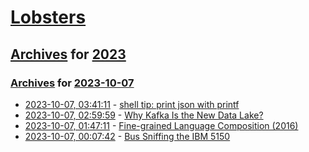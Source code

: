 # [Lobsters](../../../README.md)

## [Archives](../../index.md) for [2023](../index.md)

### [Archives](../../index.md) for [2023-10-07](index.md)

* [2023-10-07, 03:41:11](https://lobste.rs/s/4wiwig/shell_tip_print_json_with_printf) - [shell tip: print json with printf](https://j3s.sh/thought/shell-tip-print-json-with-printf.html)
* [2023-10-07, 02:59:59](https://lobste.rs/s/bcdt4c/why_kafka_is_new_data_lake) - [Why Kafka Is the New Data Lake?](https://medium.com/@RisingWave_Engineering/why-kafka-is-the-new-data-lake-dd6c1b6048e)
* [2023-10-07, 01:47:11](https://lobste.rs/s/wrvsfc/fine_grained_language_composition_2016) - [Fine-grained Language Composition (2016)](https://tratt.net/laurie/blog/2016/fine_grained_language_composition.html#14462460)
* [2023-10-07, 00:07:42](https://lobste.rs/s/yawckp/bus_sniffing_ibm_5150) - [Bus Sniffing the IBM 5150](https://martypc.blogspot.com/2023/10/bus-sniffing-ibm-5150.html)
